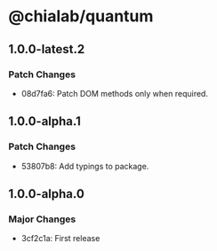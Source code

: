 # @chialab/quantum

## 1.0.0-latest.2

### Patch Changes

-   08d7fa6: Patch DOM methods only when required.

## 1.0.0-alpha.1

### Patch Changes

-   53807b8: Add typings to package.

## 1.0.0-alpha.0

### Major Changes

-   3cf2c1a: First release
